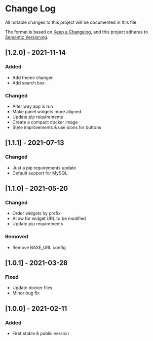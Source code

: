 # Change Log
All notable changes to this project will be documented in this file.

The format is based on [Keep a Changelog](https://keepachangelog.com/en/1.0.0/),
and this project adheres to [Semantic Versioning](https://semver.org/spec/v2.0.0.html).

## [1.2.0] - 2021-11-14
### Added
- Add theme changer
- Add search box
### Changed
- Alter way app is run
- Make panel widgets more aligned
- Update pip requirements
- Create a compact docker image
- Style improvements & use icons for buttons

## [1.1.1] - 2021-07-13
### Changed
- Just a pip requirements update
- Default support for MySQL.

## [1.1.0] - 2021-05-20
### Changed
- Order widgets by prefix
- Allow for widget URL to be modified
- Update pip requirements
### Removed
- Remove BASE_URL config

## [1.0.1] - 2021-03-28
### Fixed
- Update docker files
- Minor bug fix

## [1.0.0] - 2021-02-11
### Added
- First stable & public version
